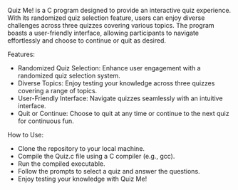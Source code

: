 Quiz Me! is a C program designed to provide an interactive quiz experience. With its randomized quiz selection feature, users can enjoy diverse challenges across three quizzes covering various topics. The program boasts a user-friendly interface, allowing participants to navigate effortlessly and choose to continue or quit as desired.

Features:
- Randomized Quiz Selection: Enhance user engagement with a randomized quiz selection system.
- Diverse Topics: Enjoy testing your knowledge across three quizzes covering a range of topics.
- User-Friendly Interface: Navigate quizzes seamlessly with an intuitive interface.
- Quit or Continue: Choose to quit at any time or continue to the next quiz for continuous fun.

How to Use:
- Clone the repository to your local machine.
- Compile the Quiz.c file using a C compiler (e.g., gcc).
- Run the compiled executable.
- Follow the prompts to select a quiz and answer the questions.
- Enjoy testing your knowledge with Quiz Me!
